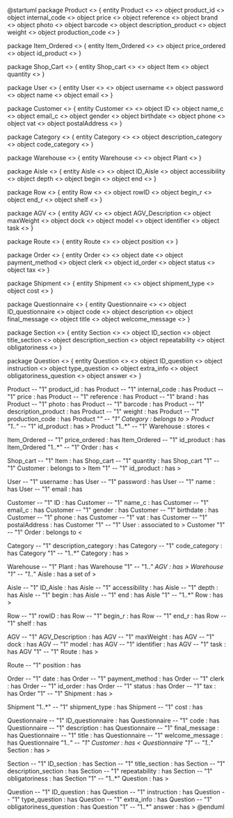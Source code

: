@startuml
package Product <<aggregate>> {
	entity Product <<Entity>> <<root>>
	object product_id <<Value Object>>
	object internal_code <<Value Object>>
	object price <<Value Object>>
	object reference <<Value Object>>
	object brand <<Value Object>>
	object photo <<Value Object>>
	object barcode <<Value Object>>
	object description_product <<Value Object>>
	object weight <<Value Object>>
	object production_code <<Value Object>>
}

package Item_Ordered <<aggregate>> {
	entity Item_Ordered <<Entity>> <<root>>
	object price_ordered <<Value Object>>
	object id_product <<Value Object>>
}

package Shop_Cart <<aggregate>> {
	entity Shop_cart <<Entity>> <<root>>
	object Item <<Value Object>>
	object quantity <<Value Object>>
}

package User <<aggregate>> {
	entity User <<Entity>> <<root>>
	object username <<Value Object>>
	object password <<Value Object>>
	object name <<Value Object>>
	object email <<Value Object>>
}

package Customer <<aggregate>> {
	entity Customer <<Entity>> <<root>>
	object ID <<Value Object>>
	object name_c <<Value Object>>
	object email_c <<Value Object>>
	object gender <<Value Object>>
	object birthdate <<Value Object>>
	object phone <<Value Object>>
	object vat <<Value Object>>
	object postalAddress <<Value Object>>
}

package Category <<aggregate>> {
	entity Category <<Entity>> <<root>>
	object description_category <<Value Object>>
	object code_category <<Value Object>>
}

package Warehouse <<aggregate>> {
	entity Warehouse <<Entity>> <<root>>
	object Plant <<Value Object>>
}

package Aisle <<aggregate>> {
	entity Aisle <<Entity>> <<root>>
	object ID_Aisle <<Value Object>>
	object accessibility <<Value Object>>
	object depth <<Value Object>>
	object begin <<Value Object>>
	object end <<Value Object>>
}

package Row <<aggregate>> {
	entity Row <<Entity>> <<root>>
	object rowID <<Value Object>>
	object begin_r <<Value Object>>
	object end_r <<Value Object>>
	object shelf <<Value Object>>
}

package AGV <<aggregate>> {
	entity AGV <<Entity>> <<root>>
	object AGV_Description <<Value Object>>
	object maxWeight <<Value Object>>
	object dock <<Value Object>>
	object model <<Value Object>>
	object identifier <<Value Object>>
	object task <<Value Object>>
}

package Route <<aggregate>> {
	entity Route <<Entity>> <<root>>
	object position <<Value Object>>
}

package Order <<aggregate>> {
	entity Order <<Entity>> <<root>>
	object date <<Value Object>>
	object payment_method <<Value Object>>
	object clerk <<Value Object>>
	object id_order <<Value Object>>
	object status <<Value Object>>
	object tax <<Value Object>>
}

package Shipment <<aggregate>> {
	entity Shipment <<Entity>> <<root>>
	object shipment_type <<Value Object>>
	object cost <<Value Object>>
}

package Questionnaire <<aggregate>> {
	entity Questionnaire <<Entity>> <<root>>
	object ID_questionnaire <<Value Object>>
	object code <<Value Object>>
	object description <<Value Object>>
	object final_message <<Value Object>>
	object title <<Value Object>>
	object welcome_message <<Value Object>>
}

package Section <<aggregate>> {
	entity Section <<Entity>> <<root>>
	object ID_section <<Value Object>>
	object title_section <<Value Object>>
	object description_section <<Value Object>>
	object repeatability <<Value Object>>
	object obligatoriness <<Value Object>>
}

package Question <<aggregate>> {
	entity Question <<Entity>> <<root>>
	object ID_question <<Value Object>>
	object instruction <<Value Object>>
	object type_question <<Value Object>>
	object extra_info <<Value Object>>
	object obligatoriness_question <<Value Object>>
	object answer <<Value Object>>
}

Product -- "1" product_id : has
Product -- "1" internal_code : has
Product -- "1" price : has
Product -- "1" reference : has
Product -- "1" brand : has
Product -- "1" photo : has
Product -- "1" barcode : has
Product -- "1" description_product : has
Product -- "1" weight : has
Product -- "1" production_code : has
Product "*" -- "1" Category : belongs to >
Product "1..*" -- "1" id_product : has >
Product "1..*" -- "1" Warehouse : stores <

Item_Ordered -- "1" price_ordered : has
Item_Ordered -- "1" id_product : has
Item_Ordered "1..*" -- "1" Order : has <

Shop_cart -- "1" Item : has
Shop_cart -- "1" quantity : has
Shop_cart "1" -- "1" Customer : belongs to >
Item "1" -- "1" id_product : has >

User -- "1" username : has
User -- "1" password : has
User -- "1" name : has
User -- "1" email : has

Customer -- "1" ID : has
Customer -- "1" name_c : has
Customer -- "1" email_c : has
Customer -- "1" gender : has
Customer -- "1" birthdate : has
Customer -- "1" phone : has
Customer -- "1" vat : has
Customer -- "1" postalAddress : has
Customer "1" -- "1" User : associated to >
Customer "1" -- "1" Order : belongs to <

Category -- "1" description_category : has
Category -- "1" code_category : has
Category "1" -- "1..*" Category : has >

Warehouse -- "1" Plant : has
Warehouse "1" -- "1..*" AGV : has >
Warehouse "1" -- "1..*" Aisle : has a set of >

Aisle -- "1" ID_Aisle : has
Aisle -- "1" accessibility : has
Aisle -- "1" depth : has
Aisle -- "1" begin : has
Aisle -- "1" end : has
Aisle "1" -- "1..*" Row : has >

Row -- "1" rowID : has
Row -- "1" begin_r : has
Row -- "1" end_r : has
Row -- "1" shelf : has

AGV -- "1" AGV_Description : has
AGV -- "1" maxWeight : has
AGV -- "1" dock : has
AGV -- "1" model : has
AGV -- "1" identifier : has
AGV -- "1" task : has
AGV "1" -- "1" Route : has >

Route -- "1" position : has

Order -- "1" date : has
Order -- "1" payment_method : has
Order -- "1" clerk : has
Order -- "1" id_order : has
Order -- "1" status : has
Order -- "1" tax : has
Order "1" -- "1" Shipment : has >

Shipment "1..*" -- "1" shipment_type : has
Shipment -- "1" cost : has

Questionnaire -- "1" ID_questionnaire : has
Questionnaire -- "1" code : has
Questionnaire -- "1" description : has
Questionnaire -- "1" final_message : has
Questionnaire -- "1" title : has
Questionnaire -- "1" welcome_message : has
Questionnaire "1..*" -- "1" Customer : has <
Questionnaire "1" -- "1..*" Section : has >

Section -- "1" ID_section : has
Section -- "1" title_section : has
Section -- "1" description_section : has
Section -- "1" repeatability : has
Section -- "1" obligatoriness : has
Section "1" -- "1..*" Question : has >

Question -- "1" ID_question : has
Question -- "1" instruction : has
Question -- "1" type_question : has
Question -- "1" extra_info : has
Question -- "1" obligatoriness_question : has
Question "1" -- "1..*" answer : has >
@enduml